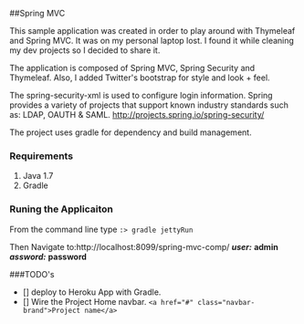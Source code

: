 ##Spring MVC 

This sample application was created in order to play around with Thymeleaf and Spring MVC.  It was on my personal laptop lost. I found it while cleaning my dev projects so I decided to share it.

The application is composed of Spring MVC, Spring Security and Thymeleaf.  Also, I added Twitter's bootstrap for style and look + feel.

The spring-security-xml is used to configure login information.  Spring provides a variety of projects that support known industry standards such as: LDAP, OAUTH & SAML. http://projects.spring.io/spring-security/

The project uses gradle for dependency and build management.

### Requirements
1. Java 1.7
2. Gradle

### Runing the Applicaiton
From the command line type ```:> gradle jettyRun```

Then Navigate to:http://localhost:8099/spring-mvc-comp/
***user:*** **admin**
***assword:*** **password**

###TODO's
- [] deploy to Heroku App with Gradle.
- [] Wire the Project Home navbar. ```<a href="#" class="navbar-brand">Project name</a>```
